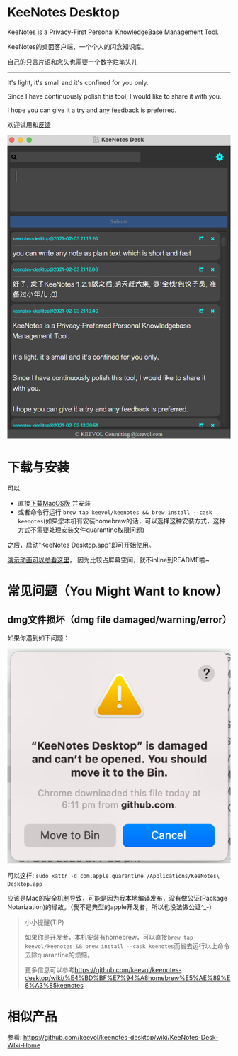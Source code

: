 # KeeNotes Desktop

KeeNotes is a Privacy-First Personal KnowledgeBase Management Tool.

KeeNotes的桌面客户端，一个个人的闪念知识库。

自己的只言片语和念头也需要一个数字烂笔头儿

---

It's light, it's small and it's confined for you only.

Since I have continuously polish this tool, I would like to share it with you.

I hope you can give it a try and [any feedback](https://github.com/keevol/keenotes-desktop/issues) is preferred.

欢迎试用和[反馈](https://github.com/keevol/keenotes-desktop/issues)

![](images/how_it_look.png)


# 下载与安装

可以

- 直接[下载MacOS版](https://github.com/keevol/keenotes-desktop/releases) 并安装 
- 或者命令行运行 `brew tap keevol/keenotes && brew install --cask keenotes`(如果您本机有安装homebrew的话，可以选择这种安装方式，这种方式不需要处理安装文件quarantine权限问题)

之后，启动"KeeNotes Desktop.app"即可开始使用。

[演示动画可以参看这里](https://github.com/keevol/keenotes-desktop/releases/download/v1.2.1/Screen-Recording-2021-02-03-at-21.44.34.gif)， 因为比较占屏幕空间，就不inline到README啦~

# 常见问题（You Might Want to know）

## dmg文件损坏（dmg file damaged/warning/error）

如果你遇到如下问题：

![](images/dmg-damaged.png)

可以这样: `sudo xattr -d com.apple.quarantine /Applications/KeeNotes\ Desktop.app`

应该是Mac的安全机制导致，可能是因为我本地编译发布，没有做公证(Package Notarization)的缘故。（我不是典型的apple开发者，所以也没法做公证^_-）

> 小小提醒(TIP)
> 
> 如果你是开发者，本机安装有homebrew，可以直接`brew tap keevol/keenotes && brew install --cask keenotes`而省去运行以上命令去除quarantine的烦恼。
> 
> 更多信息可以参考<https://github.com/keevol/keenotes-desktop/wiki/%E4%BD%BF%E7%94%A8homebrew%E5%AE%89%E8%A3%85keenotes>


# 相似产品

参看: <https://github.com/keevol/keenotes-desktop/wiki/KeeNotes-Desk-WIki-Home>


